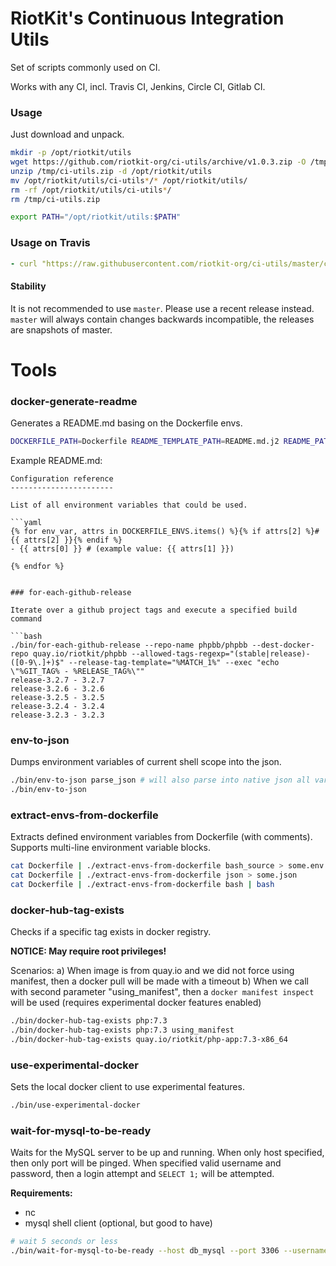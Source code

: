 RiotKit's Continuous Integration Utils
======================================

Set of scripts commonly used on CI.

Works with any CI, incl. Travis CI, Jenkins, Circle CI, Gitlab CI.

### Usage

Just download and unpack.

```bash
mkdir -p /opt/riotkit/utils
wget https://github.com/riotkit-org/ci-utils/archive/v1.0.3.zip -O /tmp/ci-utils.zip
unzip /tmp/ci-utils.zip -d /opt/riotkit/utils
mv /opt/riotkit/utils/ci-utils*/* /opt/riotkit/utils/
rm -rf /opt/riotkit/utils/ci-utils*/
rm /tmp/ci-utils.zip

export PATH="/opt/riotkit/utils:$PATH"
```

### Usage on Travis

```yaml
- curl "https://raw.githubusercontent.com/riotkit-org/ci-utils/master/ci-integration/travis.sh" -s | bash
```

#### Stability

It is not recommended to use `master`. Please use a recent release instead. `master` will always contain changes backwards incompatible, the releases are snapshots of master.

Tools
=====

### docker-generate-readme

Generates a README.md basing on the Dockerfile envs.

```bash
DOCKERFILE_PATH=Dockerfile README_TEMPLATE_PATH=README.md.j2 README_PATH=README.md RIOTKIT_PATH=./bin ./bin/docker-generate-readme
```

Example README.md:
```jinja2
Configuration reference
-----------------------

List of all environment variables that could be used.

```yaml
{% for env_var, attrs in DOCKERFILE_ENVS.items() %}{% if attrs[2] %}# {{ attrs[2] }}{% endif %}
- {{ attrs[0] }} # (example value: {{ attrs[1] }})

{% endfor %}
```
```

### for-each-github-release

Iterate over a github project tags and execute a specified build command

```bash
./bin/for-each-github-release --repo-name phpbb/phpbb --dest-docker-repo quay.io/riotkit/phpbb --allowed-tags-regexp="(stable|release)-([0-9\.]+)$" --release-tag-template="%MATCH_1%" --exec "echo \"%GIT_TAG% - %RELEASE_TAG%\""
release-3.2.7 - 3.2.7
release-3.2.6 - 3.2.6
release-3.2.5 - 3.2.5
release-3.2.4 - 3.2.4
release-3.2.3 - 3.2.3
```

### env-to-json

Dumps environment variables of current shell scope into the json.

```bash
./bin/env-to-json parse_json # will also parse into native json all variable values that are json
./bin/env-to-json
```

### extract-envs-from-dockerfile

Extracts defined environment variables from Dockerfile (with comments). Supports multi-line environment variable blocks.

```bash
cat Dockerfile | ./extract-envs-from-dockerfile bash_source > some.env
cat Dockerfile | ./extract-envs-from-dockerfile json > some.json
cat Dockerfile | ./extract-envs-from-dockerfile bash | bash
```

### docker-hub-tag-exists

Checks if a specific tag exists in docker registry.

**NOTICE: May require root privileges!**

Scenarios:
a) When image is from quay.io and we did not force using manifest, then a docker pull will be made with a timeout
b) When we call with second parameter "using_manifest", then a `docker manifest inspect` will be used (requires experimental docker features enabled)

```bash
./bin/docker-hub-tag-exists php:7.3
./bin/docker-hub-tag-exists php:7.3 using_manifest
./bin/docker-hub-tag-exists quay.io/riotkit/php-app:7.3-x86_64
```

### use-experimental-docker

Sets the local docker client to use experimental features.

```bash
./bin/use-experimental-docker
```

### wait-for-mysql-to-be-ready

Waits for the MySQL server to be up and running. When only host specified, then only port will be pinged.
When specified valid username and password, then a login attempt and `SELECT 1;` will be attempted.

**Requirements:**
- nc
- mysql shell client (optional, but good to have)

```bash
# wait 5 seconds or less
./bin/wait-for-mysql-to-be-ready --host db_mysql --port 3306 --username root --password root --timeout 5
```
